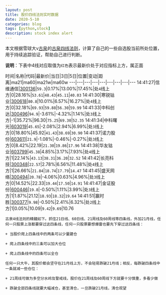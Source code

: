 ```yaml
---
layout: post
title: 股价四线法则实时数据
date: 2020-5-10
categories: blog
tags: [python,stock]
description: stock index alert
---
```



本文根据雪球大v[古泉](https://xueqiu.com/u/7148646888)的[古泉四线法则](https://xueqiu.com/7148646888/130498192)，计算了自己的一些自选股当前所处位置，用于持续追踪验证，帮助自己进行判断。

**说明**：下表中4线对应取值为`红色`表示最新价处于对应指标上方，属正面

时间|名称|代码|最新价|当日|3日|5日|位置|变动|距离|ma21|ma60|ma21w|ma60w
---|---|---|---|---|---|---|---|---
14:41:27|信维通信|[300136](https://xueqiu.com/S/SZ300136)|`59.3`|0.17%|13.00%|17.45%|处`4`线上方|0|28.16%|`53.61`|`48.43`|`45.11`|`40.03`
14:41:30|寒锐钴业|[300618](https://xueqiu.com/S/SZ300618)|`80.8`|10.01%|6.57%|16.27%|处`4`线上方|0|32.18%|`69.93`|`59.88`|`56.30`|`59.99`
14:41:33|中科创达|[300496](https://xueqiu.com/S/SZ300496)|`94.9`|-3.61%|-4.32%|1.14%|处`3`线上方|-1|35.72%|96.30|`75.25`|`69.30`|`52.35`
14:41:34|中科曙光|[603019](https://xueqiu.com/S/SH603019)|`45.65`|-2.08%|2.94%|6.99%|处`3`线上方|0|18.80%|45.92|`41.43`|`38.69`|`30.90`
14:41:37|诺力股份|[603611](https://xueqiu.com/S/SH603611)|`21.9`|-1.08%|-0.46%|-0.27%|处`3`线上方|0|8.42%|22.19|`21.30`|`19.86`|`17.96`
14:41:38|华友钴业|[603799](https://xueqiu.com/S/SH603799)|`45.38`|4.85%|3.17%|7.93%|处`4`线上方|1|22.14%|`43.13`|`38.31`|`36.20`|`32.52`
14:41:42|长亮科技|[300348](https://xueqiu.com/S/SZ300348)|`22.57`|2.78%|6.56%|11.48%|处`4`线上方|1|26.66%|`21.84`|`18.74`|`17.79`|`14.47`
14:41:45|盛天网络|[300494](https://xueqiu.com/S/SZ300494)|`20.78`|-4.06%|0.63%|4.96%|处`3`线上方|0|14.52%|22.33|`19.44`|`17.50`|`14.91`
14:41:47|金证股份|[600446](https://xueqiu.com/S/SH600446)|`19.8`|-0.50%|1.11%|3.99%|处`3`线上方|1|1.87%|21.12|`18.93`|`18.32`|`19.64`
14:41:51|赢时胜|[300377](https://xueqiu.com/S/SZ300377)|`9.98`|-0.50%|2.41%|6.32%|处`2`线上方|1|0.05%|10.09|`9.42`|`9.69`|10.76

```
古泉4线法则的精髓如下。抓住21日线、60日线、21周线及60周线等四条线，外加21月线，任何一只股票上涨都要穿过这四条线，任何一只股票要想爆雷也要先下穿过这四条线：

+ 当股价爬上四条线中的两条可以少量建仓

+ 爬上四条线中的三条可以加大仓位

+ 爬上四条线中的四条可以全仓

任何一只大牛，其股价都会坚守在21月线上方，不会轻易跌破21月线；相反，每跌破四条线中一条就减一些仓位：

+ 21周线可做为多空分水岭及警戒线，股价在21周线及60周线下方就要十分慎重，多看少做

+ 跌破全部四条线就要大幅减仓，甚至清仓，一旦跌破21月线，清仓观望
```